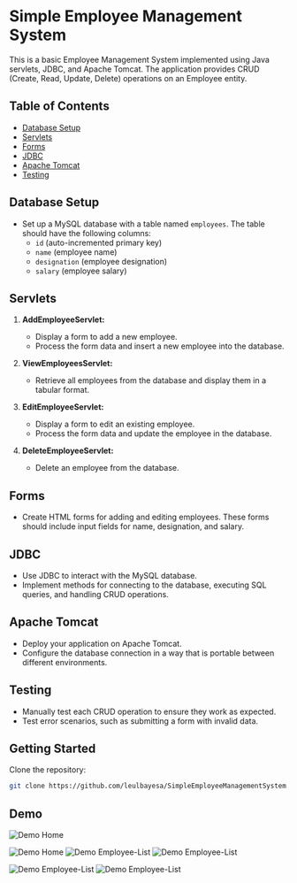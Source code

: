 # Simple Employee Management System

This is a basic Employee Management System implemented using Java servlets, JDBC, and Apache Tomcat. The application provides CRUD (Create, Read, Update, Delete) operations on an Employee entity.

## Table of Contents

- [Database Setup](#database-setup)
- [Servlets](#servlets)
- [Forms](#forms)
- [JDBC](#jdbc)
- [Apache Tomcat](#apache-tomcat)
- [Testing](#testing)

## Database Setup

- Set up a MySQL database with a table named `employees`. The table should have the following columns:
  - `id` (auto-incremented primary key)
  - `name` (employee name)
  - `designation` (employee designation)
  - `salary` (employee salary)

## Servlets

1. **AddEmployeeServlet:**
   - Display a form to add a new employee.
   - Process the form data and insert a new employee into the database.

2. **ViewEmployeesServlet:**
   - Retrieve all employees from the database and display them in a tabular format.

3. **EditEmployeeServlet:**
   - Display a form to edit an existing employee.
   - Process the form data and update the employee in the database.

4. **DeleteEmployeeServlet:**
   - Delete an employee from the database.

## Forms

- Create HTML forms for adding and editing employees. These forms should include input fields for name, designation, and salary.

## JDBC

- Use JDBC to interact with the MySQL database.
- Implement methods for connecting to the database, executing SQL queries, and handling CRUD operations.

## Apache Tomcat

- Deploy your application on Apache Tomcat.
- Configure the database connection in a way that is portable between different environments.

## Testing

- Manually test each CRUD operation to ensure they work as expected.
- Test error scenarios, such as submitting a form with invalid data.

## Getting Started

Clone the repository:
```bash
git clone https://github.com/leulbayesa/SimpleEmployeeManagementSystem.git
```

## Demo
![Demo Home](https://github.com/LeulBayesa/SimpleEmployeeManagementSystem/blob/master/Img/Directory%20.png)

![Demo Home](https://github.com/LeulBayesa/SimpleEmployeeManagementSystem/blob/master/Img/Home.png)
![Demo Employee-List ](https://github.com/LeulBayesa/SimpleEmployeeManagementSystem/blob/master/Img/Employees-list.png)
![Demo Employee-List ](https://github.com/LeulBayesa/SimpleEmployeeManagementSystem/blob/master/Img/Edit-Emloyees-Record.png)

![Demo Employee-List ](https://github.com/LeulBayesa/SimpleEmployeeManagementSystem/blob/master/Img/Success-msg.png)
![Demo Employee-List ](https://github.com/LeulBayesa/SimpleEmployeeManagementSystem/blob/master/Img/Success-msg2.png)



